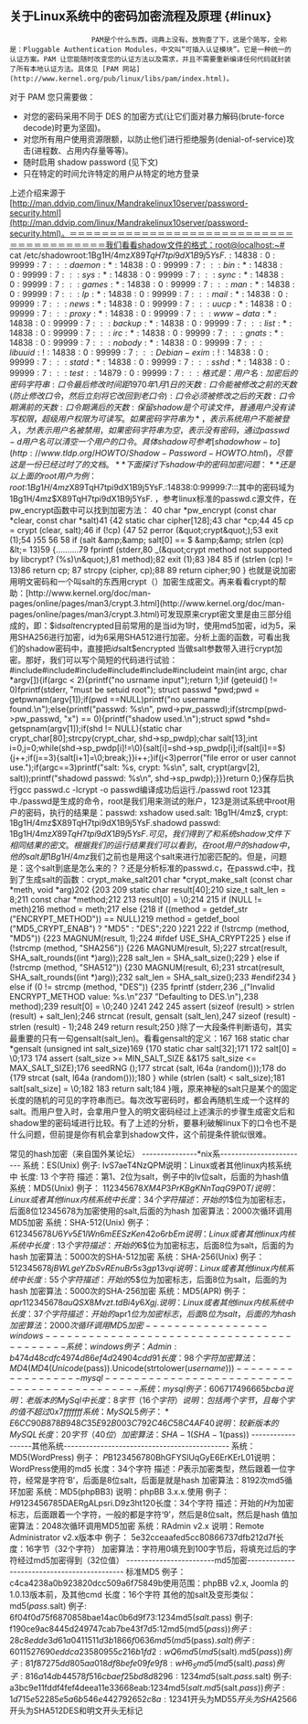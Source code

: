 ## 关于Linux系统中的密码加密流程及原理 {#linux}

                        PAM是个什么东西，词典上没有。放狗查了下，这是个简写，全称是：Pluggable Authentication Modules，中文叫“可插入认证模块”。它是一种统一的认证方案。PAM 让您能随时改变您的认证方法以及需求，并且不需要重新编译任何代码就封装了所有本地认证方法。具体见 [PAM 网站](http://www.kernel.org/pub/linux/libs/pam/index.html)。

对于 PAM 您只需要做：

*   对您的密码采用不同于 DES 的加密方式(让它们面对暴力解码(brute-force decode)时更为坚固)。
*   对您所有用户使用资源限额，以防止他们进行拒绝服务(denial-of-service)攻击(进程数、占用内存量等等)。
*   随时启用 shadow password (见下文)
*   只在特定的时间允许特定的用户从特定的地方登录

上述介绍来源于[http://man.ddvip.com/linux/Mandrakelinux10server/password-security.html](http://man.ddvip.com/linux/Mandrakelinux10server/password-security.html)。＝＝＝＝＝＝＝＝＝＝＝＝＝＝＝＝＝＝＝＝＝＝＝＝＝＝＝＝＝＝＝＝＝＝＝＝＝＝＝＝我们看看shadow文件的格式：root@localhost:~# cat /etc/shadowroot:$1$Bg1H/4mz$X89TqH7tpi9dX1B9j5YsF.:14838:0:99999:7:::daemon:*:14838:0:99999:7:::bin:*:14838:0:99999:7:::sys:*:14838:0:99999:7:::sync:*:14838:0:99999:7:::games:*:14838:0:99999:7:::man:*:14838:0:99999:7:::lp:*:14838:0:99999:7:::mail:*:14838:0:99999:7:::news:*:14838:0:99999:7:::uucp:*:14838:0:99999:7:::proxy:*:14838:0:99999:7:::www-data:*:14838:0:99999:7:::backup:*:14838:0:99999:7:::list:*:14838:0:99999:7:::irc:*:14838:0:99999:7:::gnats:*:14838:0:99999:7:::nobody:*:14838:0:99999:7:::libuuid:!:14838:0:99999:7:::Debian-exim:!:14838:0:99999:7:::statd:*:14838:0:99999:7:::sshd:*:14838:0:99999:7:::test::14879:0:99999:7:::格式是：{用户名}:{加密后的密码字符串}:{口令最后修改时间距1970年1月1日的天数}:{ 口令能被修改之前的天数(防止修改口令，然后立刻将它改回到老口令)}:{口令必须被修改之后的天数}:{口令期满前的天数}:{口令期满后的天数}:{保留}shadow是个可读文件，普通用户没有读写权限，超级用户权限为可读写。如果密码字符串为*，表示系统用户不能被登入，为!表示用户名被禁用，如果密码字符串为空，表示没有密码，通过passwd -d 用户名 可以清空一个用户的口令。具体shadow可参考[shadow how-to](http://www.tldp.org/HOWTO/Shadow-Password-HOWTO.html)，尽管这是一份已经过时了的文档。**下面探讨下shadow中的密码加密问题：**还是以上面的root用户为例：root:$1$Bg1H/4mz$X89TqH7tpi9dX1B9j5YsF.:14838:0:99999:7:::其中的密码域为$1$Bg1H/4mz$X89TqH7tpi9dX1B9j5YsF. ，参考linux标准的passwd.c源文件，在pw_encrypt函数中可以找到加密方法： 40 char *pw_encrypt (const char *clear, const char *salt)41 {42    static char cipher[128];43    char *cp;44 45    cp = crypt (clear, salt);46    if (!cp) {47        52        perror (&quot;crypt&quot;);53        exit (1);54    }55 56    58    if (salt &amp;&amp; salt[0] == $ &amp;&amp; strlen (cp) &lt;= 13)59    {..........79        fprintf (stderr,80             _(&quot;crypt method not supported by libcrypt? (%s)\n&quot;),81              method);82        exit (1);83    }84 85    if (strlen (cp) != 13)86        return cp; 87    strcpy (cipher, cp);88 89    return cipher;90 }  也就是说加密用明文密码和一个叫salt的东西用crypt（）加密生成密文。再来看看crypt的帮助：[http://www.kernel.org/doc/man-pages/online/pages/man3/crypt.3.html](http://www.kernel.org/doc/man-pages/online/pages/man3/crypt.3.html)可发现原来crypt密文里是由三部分组成的，即：$id$salt$encrypted目前常用的是当id为1时，使用md5加密，id为5，采用SHA256进行加密，id为6采用SHA512进行加密。分析上面的函数，可看出我们的shadow密码中，直接把$id$salt$encrypted 当做salt参数带入进行crypt加密。那好，我们可以写个简短的代码进行试验：#include#include#include#include#include#includeint main(int argc, char *argv[]){if(argc &lt; 2){printf(&quot;no usrname input&quot;);return 1;}if (geteuid() != 0)fprintf(stderr, &quot;must be setuid root&quot;); struct passwd *pwd;pwd = getpwnam(argv[1]);if(pwd ==NULL)printf(&quot;no username found.\n&quot;);else{printf(&quot;passwd: %s\n&quot;, pwd-&gt;pw_passwd);if(strcmp(pwd-&gt;pw_passwd, &quot;x&quot;) == 0){printf(&quot;shadow used.\n&quot;);struct spwd *shd= getspnam(argv[1]);if(shd != NULL){static char crypt_char[80];strcpy(crypt_char, shd-&gt;sp_pwdp);char salt[13];int i=0,j=0;while(shd-&gt;sp_pwdp[i]!=\0){salt[i]=shd-&gt;sp_pwdp[i];if(salt[i]==$){j++;if(j==3){salt[i+1]=\0;break;}}i++;}if(j&lt;3)perror(&quot;file error or user cannot use.&quot;);if(argc==3)printf(&quot;salt: %s, crypt: %s\n&quot;, salt, crypt(argv[2], salt));printf(&quot;shadowd passwd: %s\n&quot;, shd-&gt;sp_pwdp);}}}return 0;}保存后执行gcc passwd.c -lcrypt -o passwd编译成功后运行./passwd root 123其中./passwd是生成的命令，root是我们用来测试的账户，123是测试系统中root用户的密码，执行的结果是：passwd: xshadow used.salt: $1$Bg1H/4mz$, crypt: $1$Bg1H/4mz$X89TqH7tpi9dX1B9j5YsF.shadowd passwd: $1$Bg1H/4mz$X89TqH7tpi9dX1B9j5YsF.可见，我们得到了和系统shadow文件下相同结果的密文。根据我们的运行结果我们可以看到，在root用户的shadow中，他的salt是$1$Bg1H/4mz$我们之前也是用这个salt来进行加密匹配的。但是，问题是：这个salt到底是怎么来的？？还是分析标准的passwd.c，在passwd.c中，找到了生成salt的函数：crypt_make_salt201 char *crypt_make_salt (const char *meth, void *arg)202 {203    209    static char result[40];210    size_t salt_len = 8;211    const char *method;212 213    result[0] = \0;214 215    if (NULL != meth)216        method = meth;217    else {218    if ((method = getdef_str (&quot;ENCRYPT_METHOD&quot;)) == NULL)219        method = getdef_bool (&quot;MD5_CRYPT_ENAB&quot;) ? &quot;MD5&quot; : &quot;DES&quot;;220    }221 222    if (!strcmp (method, &quot;MD5&quot;)) {223        MAGNUM(result, 1);224 #ifdef USE_SHA_CRYPT225    } else if (!strcmp (method, &quot;SHA256&quot;)) {226        MAGNUM(result, 5);227        strcat(result, SHA_salt_rounds((int *)arg));228        salt_len = SHA_salt_size();229    } else if (!strcmp (method, &quot;SHA512&quot;)) {230        MAGNUM(result, 6);231        strcat(result, SHA_salt_rounds((int *)arg));232        salt_len = SHA_salt_size();233 #endif234    } else if (0 != strcmp (method, &quot;DES&quot;)) {235        fprintf (stderr,236             _(&quot;Invalid ENCRYPT_METHOD value: %s.\n&quot;237               &quot;Defaulting to DES.\n&quot;),238             method);239        result[0] = \0;240    }241 242    245    assert (sizeof (result) &gt; strlen (result) + salt_len);246    strncat (result, gensalt (salt_len),247         sizeof (result) - strlen (result) - 1);248 249    return result;250 }除了一大段条件判断语句，其实最重要的只有一句gensalt(salt_len)。看看gensalt的定义：167                                                                                                                                                                    168 static char *gensalt (unsigned int salt_size)169 {170    static char salt[32];171 172    salt[0] = \0;173 174    assert (salt_size &gt;= MIN_SALT_SIZE &amp;&amp;175            salt_size &lt;= MAX_SALT_SIZE);176    seedRNG ();177    strcat (salt, l64a (random()));178    do {179        strcat (salt, l64a (random()));180    } while (strlen (salt) &lt; salt_size);181    salt[salt_size] = \0;182 183    return salt;184 }哦，原来神秘的salt只是某个的固定长度的随机的可见的字符串而已。每次改写密码时，都会再随机生成一个这样的salt。而用户登入时，会拿用户登入的明文密码经过上述演示的步骤生成密文后和shadow里的密码域进行比较。有了上述的分析，要暴利破解linux下的口令也不是什么问题，但前提是你有机会拿到shadow文件，这个前提条件貌似很难。

常见的hash加密（来自国外某论坛） ---------------*nix系------------------------ 系统：ES(Unix) 例子: IvS7aeT4NzQPM说明：Linux或者其他linux内核系统中 长度: 13 个字符 描述：第1、2位为salt，例子中的Iv位salt，后面的为hash值 系统：MD5(Unix) 例子： $1$12345678$XM4P3PrKBgKNnTaqG9P0T/说明：Linux或者其他linux内核系统中 长度：34个字符 描述：开始的$1$位为加密标志，后面8位12345678为加密使用的salt,后面的为hash 加密算法：2000次循环调用MD5加密 系统：SHA-512(Unix) 例子： $6$12345678$U6Yv5E1lWn6mEESzKen42o6rbEm说明：Linux或者其他linux内核系统中 长度: 13 个字符 描述：开始的$6$位为加密标志，后面8位为salt，后面的为hash 加密算法：5000次的SHA-512加密 系统：SHA-256(Unix) 例子： $5$12345678$jBWLgeYZbSvREnuBr5s3gp13vqi说明：Linux或者其他linux内核系统中 长度: 55 个字符 描述：开始的$5$位为加密标志，后面8位为salt，后面的为hash 加密算法：5000次的SHA-256加密 系统：MD5(APR) 例子： $apr1$12345678$auQSX8Mvzt.tdBi4y6Xgj.说明：Linux或者其他linux内核系统中 长度：37个字符 描述：开始的$apr1$位为加密标志，后面8位为salt，后面的为hash 加密算法：2000次循环调用MD5加密 -----------------windows------------------------------------------ 系统：windows 例子： Admin:b474d48cdfc4974d86ef4d24904cdd91长度：98个字符 加密算法：MD4(MD4(Unicode($pass)).Unicode(strtolower($username))) ------------------mysql-------------------------------------------- 系统：mysql 例子： 606717496665bcba说明：老版本的MySql中 长度：8字节（16个字符） 说明：包括两个字节，且每个字的值不超过0x7fffffff 系统：MySQL5 例子： *E6CC90B878B948C35E92B003C792C46C58C4AF40说明：较新版本的MySQL 长度：20字节（40位） 加密算法：SHA-1(SHA-1($pass)) ------------------其他系统--------------------------------------------- 系统：MD5(WordPress) 例子： $P$B123456780BhGFYSlUqGyE6ErKErL01说明：WordPress使用的md5 长度：34个字符 描述：$P$表示加密类型，然后跟着一位字符，经常是字符‘B’，后面是8位salt，后面是就是hash 加密算法：8192次md5循环加密 系统：MD5(phpBB3) 说明：phpBB 3.x.x.使用 例子： $H$9123456785DAERgALpsri.D9z3ht120长度：34个字符 描述：开始的$H$为加密标志，后面跟着一个字符，一般的都是字符‘9’，然后是8位salt，然后是hash  值加密算法：2048次循环调用MD5加密 系统：RAdmin v2.x 说明：Remote Administrator v2.x版本中 例子： 5e32cceaafed5cc80866737dfb212d7f长度：16字节（32个字符） 加密算法：字符用0填充到100字节后，将填充过后的字符经过md5加密得到（32位值） ------------------------md5加密-------------------------------------------- 标准MD5 例子： c4ca4238a0b923820dcc509a6f75849b使用范围：phpBB v2.x, Joomla 的 1.0.13版本前，及其他cmd 长度：16个字符 其他的加salt及变形类似： md5($pass.$salt) 例子: 6f04f0d75f6870858bae14ac0b6d9f73:1234md5($salt.$pass) 例子: f190ce9ac8445d249747cab7be43f7d5:12md5(md5($pass)) 例子: 28c8edde3d61a0411511d3b1866f0636md5(md5($pass).$salt) 例子: 6011527690eddca23580955c216b1fd2:wQ6md5(md5($salt).md5($pass)) 例子: 81f87275dd805aa018df8befe09fe9f8:wH6_Smd5(md5($salt).$pass) 例子: 816a14db44578f516cbaef25bd8d8296:1234md5($salt.$pass.$salt) 例子: a3bc9e11fddf4fef4deea11e33668eab:1234md5($salt.md5($salt.$pass)) 例子: 1d715e52285e5a6b546e442792652c8a:1234$1开头为MD5$5开头为SHA256$6开头为SHA512DES和明文开头无标记
